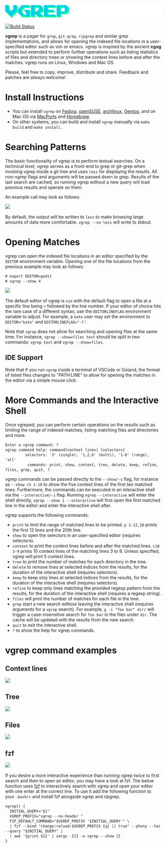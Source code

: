 ![vgrep logo](logo.png)

[![Build Status](https://api.cirrus-ci.com/github/vrothberg/vgrep.svg)](https://cirrus-ci.com/github/vrothberg/vgrep)

**vgrep** is a pager for `grep`, `git-grep`, `ripgrep` and similar grep implementations, and allows for opening the indexed file locations in a user-specified editor such as vim or emacs.  vgrep is inspired by the ancient **cgvg** scripts but extended to perform further operations such as listing statistics of files and directory trees or showing the context lines before and after the matches. vgrep runs on Linux, Windows and Mac OS.

Please, feel free to copy, improve, distribute and share.  Feedback and patches are always welcome!

# Install Instructions

* You can install `vgrep` on [Fedora](https://src.fedoraproject.org/rpms/vgrep), [openSUSE](https://software.opensuse.org/package/vgrep), [archlinux](https://aur.archlinux.org/packages/vgrep/), [Gentoo](https://packages.gentoo.org/packages/app-text/vgrep), and on Mac OS via [MacPorts](https://ports.macports.org/port/vgrep/summary) and [Homebrew](https://formulae.brew.sh/formula/vgrep).
* On other systems, you can build and install `vgrep` manually via `make build` and `make install`.

# Searching Patterns
The basic functionality of vgrep is to perform textual searches. On a technical level, vgrep serves as a front-end to grep or git-grep when invoking vgrep inside a git tree and uses `less` for displaying the results.  All non-vgrep flags and arguments will be passed down to grep.  Results of the last search are cached, so running vgrep without a new query will load previous results and operate on them.

An example call may look as follows:

![](screenshots/vgrep-simple-search.png)

By default, the output will be written to `less` to make browsing large amounts of data more comfortable. `vgrep --no-less` will write to stdout.

# Opening Matches
vgrep can open the indexed file locations in an editor specified by the `EDITOR` environment variable. Opening one of the file locations from the previous example may look as follows:

```
# export EDITOR=gedit
# vgrep --show 4
```

![](screenshots/vgrep-show-gedit.png)

The default editor of vgrep is `vim` with the default flag to open a file at a specific line being `+` followed by the line number.  If your editor of choice hits the rare case of a different syntax, use the `EDITORLINEFLAG` environment variable to adjust.  For example, a `kate` user may set the environment to ``EDITOR="kate"`` and ``EDITORLINEFLAG="-l"``.

Note that `vgrep` does not allow for searching and opening files at the same time. For instance, `vgrep --show=files text` should be split in two commands: `vgrep text` and `vgrep --show=files`.

## IDE Support

Note that if you run `vgrep` inside a terminal of VSCode or Goland, the format of listed files changes to "$PATH:$LINE" to allow for opening the matches in the editor via a simple mouse click.

# More Commands and the Interactive Shell

Once vgreped, you can perform certain operations on the results such as limiting the range of indexed matches, listing matching files and directories and more.
```
Enter a vgrep command: ?
vgrep command help: command[context lines] [selectors]
         selectors: '3' (single), '1,2,6' (multi), '1-8' (range), 'all'
          commands: print, show, context, tree, delete, keep, refine, files, grep, quit, ?
```
vgrep commands can be passed directly to the ``--show/-s`` flag, for instance as ``--show c5 1-10`` to show the five context lines of the first ten matched lines.  Furthermore, the commands can be executed in an interactive shell via the ``--interactive/-i`` flag. Running ``vgrep --interactive`` will enter the shell directly, ``vgrep --show 1 --interactive`` will first open the first matched line in the editor and enter the interactive shell after.

vgrep supports the following commands:

- ``print`` to limit the range of matched lines to be printed. ``p 1-12,20`` prints the first 12 lines and the 20th line.
- ``show`` to open the selectors in an user-specified editor (requires selectors).
- ``context`` to print the context lines before and after the matched lines. ``c10 3-9`` prints 10 context lines of the matching lines 3 to 9.  Unless specified, vgrep will print 5 context lines.
- ``tree`` to print the number of matches for each directory in the tree.
- ``delete`` to remove lines at selected indices from the results, for the duration of the interactive shell (requires selectors).
- ``keep`` to keep only lines at selected indices from the results, for the duration of the interactive shell (requires selectors).
- ``refine`` to keep only lines matching the provided regexp pattern from the results, for the duration of the interactive shell (requires a regexp string).
- ``files`` will print the number of matches for each file in the tree.
- ``grep`` start a new search without leaving the interactive shell (requires arguments for a ``vgrep`` search). For example, ``g -i "foo bar" dir/`` will trigger a case-insensitive search for ``foo bar`` in the files under ``dir``. The cache will be updated with the results from the new search.
- ``quit`` to exit the interactive shell.
- ``?`` to show the help for vgrep commands.

# vgrep command examples

## Context lines
![](screenshots/vgrep-context.png)

## Tree
![](screenshots/vgrep-tree.png)

## Files
![](screenshots/vgrep-files.png)

## fzf

![](https://user-images.githubusercontent.com/7258858/103111382-b00c7f80-464c-11eb-9e47-c36ed89253a1.png)

If you desire a more interactive experience than running vgrep twice to first search and then to open an editor, you may have a look at fzf. The below function uses [fzf](https://github.com/junegunn/fzf) to interactively search with vgrep and open your editor with one enter at the correct line.
To use it add the following function to your ``.bashrc`` and install fzf alongside vgrep and ripgrep.

```shell
vgrep() {
  INITIAL_QUERY="$1"
  VGREP_PREFIX="vgrep --no-header "
  FZF_DEFAULT_COMMAND="$VGREP_PREFIX '$INITIAL_QUERY'" \
  | fzf --bind "change:reload:$VGREP_PREFIX {q} || true" --phony --tac --query "$INITIAL_QUERY" |
  | awk '{print $1}' | xargs -I{} -o vgrep --show {}
}
```
